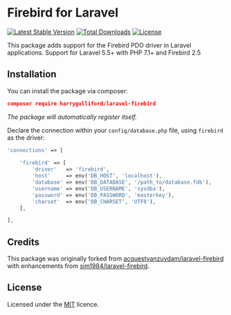 # Firebird for Laravel

[![Latest Stable Version](https://poser.pugx.org/harrygulliford/laravel-firebird/v/stable)](https://packagist.org/packages/harrygulliford/laravel-firebird)
[![Total Downloads](https://poser.pugx.org/harrygulliford/laravel-firebird/downloads)](https://packagist.org/packages/harrygulliford/laravel-firebird)
[![License](https://poser.pugx.org/harrygulliford/laravel-firebird/license)](https://packagist.org/packages/harrygulliford/laravel-firebird)

This package adds support for the Firebird PDO driver in Laravel applications. Support for Laravel 5.5+ with PHP 7.1+ and Firebird 2.5

## Installation

You can install the package via composer:

```json
composer require harrygulliford/laravel-firebird
```

_The package will automatically register itself._

Declare the connection within your `config/database.php` file, using `firebird` as the
driver:
```php
'connections' => [
    
    'firebird' => [
        'driver'   => 'firebird',
        'host'     => env('DB_HOST', 'localhost'),
        'database' => env('DB_DATABASE', '/path_to/database.fdb'),
        'username' => env('DB_USERNAME', 'sysdba'),
        'password' => env('DB_PASSWORD', 'masterkey'),
        'charset'  => env('DB_CHARSET', 'UTF8'),
    ],

],
```

## Credits
This package was originally forked from [acquestvanzuydam/laravel-firebird](https://github.com/jacquestvanzuydam/laravel-firebird) with enhancements from [sim1984/laravel-firebird](https://github.com/sim1984/laravel-firebird).

## License
Licensed under the [MIT](https://choosealicense.com/licenses/mit/) licence.

